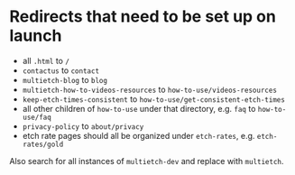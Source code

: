 # Redirects that need to be set up on launch

- all `.html` to `/`
- `contactus` to `contact`
- `multietch-blog` to `blog`
- `multietch-how-to-videos-resources` to `how-to-use/videos-resources`
- `keep-etch-times-consistent` to `how-to-use/get-consistent-etch-times`
- all other children of `how-to-use` under that directory, e.g. `faq` to
  `how-to-use/faq`
- `privacy-policy` to `about/privacy`
- etch rate pages should all be organized under `etch-rates`, e.g.
  `etch-rates/gold`

Also search for all instances of `multietch-dev` and replace with `multietch`.
